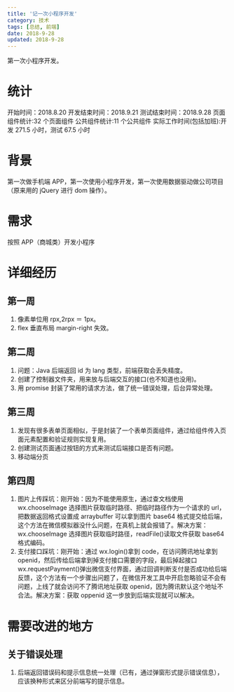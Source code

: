 ```yaml
---
title: '记一次小程序开发'
category: 技术
tags: [总结, 前端]
date: 2018-9-28
updated: 2018-9-28
---
```


第一次小程序开发。

<!-- more -->

# 统计

开始时间：2018.8.20
开发结束时间：2018.9.21
测试结束时间：2018.9.28
页面组件统计:32 个页面组件
公共组件统计:11 个公共组件
实际工作时间(包括加班):开发 271.5 小时，测试 67.5 小时

# 背景

第一次做手机端 APP，第一次使用小程序开发，第一次使用数据驱动做公司项目（原来用的 jQuery 进行 dom 操作）。

# 需求

按照 APP（商城类）开发小程序

# 详细经历

## 第一周

1. 像素单位用 rpx,2rpx ＝ 1px。
2. flex 垂直布局 margin-right 失效。

## 第二周

1. 问题：Java 后端返回 id 为 lang 类型，前端获取会丢失精度。
2. 创建了控制器文件夹，用来放与后端交互的接口(也不知道也没用)。
3. 用 promise 封装了常用的请求方法，做了统一错误处理，后台异常处理。

## 第三周

1. 发现有很多表单页面相似，于是封装了一个表单页面组件，通过给组件传入页面元素配置和验证规则实现复用。
2. 创建测试页面通过按钮的方式来测试后端接口是否有问题。
3. 移动端分页

## 第四周

1. 图片上传踩坑：刚开始：因为不能使用原生，通过查文档使用 wx.chooseImage 选择图片获取临时路径、把临时路径作为一个请求的 url，把数据返回格式设置成 arraybuffer 可以拿到图片 base64 格式提交给后端，这个方法在微信模拟器没什么问题，在真机上就会报错了。解决方案：wx.chooseImage 选择图片获取临时路径，readFile()读取文件获取 base64 格式编码。
2. 支付接口踩坑：刚开始：通过 wx.login()拿到 code，在访问腾讯地址拿到 openid，然后传给后端拿到掉支付接口需要的字段，最后掉起接口 wx.requestPayment()弹出微信支付界面，通过回调判断支付是否成功给后端反馈，这个方法有一个步骤出问题了，在微信开发工具中开启忽略验证不会有问题，上线了就会访问不了腾讯地址获取 openid，因为腾讯默认这个地址不合法。解决方案：获取 oppenid 这一步放到后端实现就可以解决。

# 需要改进的地方

## 关于错误处理

1. 后端返回错误码和提示信息统一处理（已有，通过弹窗形式提示错误信息），应该换种形式来区分前端写的提示信息。
